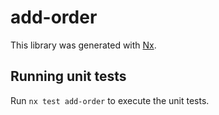 # add-order

This library was generated with [Nx](https://nx.dev).

## Running unit tests

Run `nx test add-order` to execute the unit tests.
